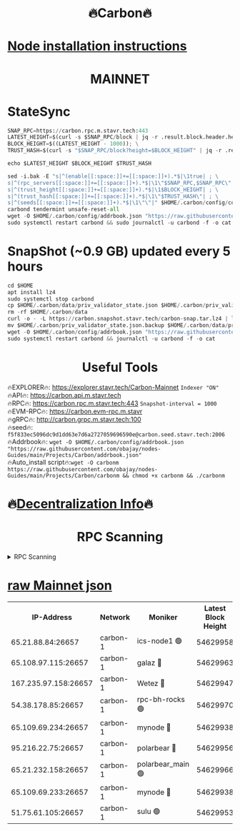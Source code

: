 <h1 align="center"> 🔥Carbon🔥</h1>

[Node installation instructions](https://github.com/obajay/nodes-Guides/tree/main/Projects/Carbon)
=
<h1 align="center"> MAINNET</h1>

# StateSync
```python
SNAP_RPC=https://carbon.rpc.m.stavr.tech:443
LATEST_HEIGHT=$(curl -s $SNAP_RPC/block | jq -r .result.block.header.height); \
BLOCK_HEIGHT=$((LATEST_HEIGHT - 1000)); \
TRUST_HASH=$(curl -s "$SNAP_RPC/block?height=$BLOCK_HEIGHT" | jq -r .result.block_id.hash)

echo $LATEST_HEIGHT $BLOCK_HEIGHT $TRUST_HASH

sed -i.bak -E "s|^(enable[[:space:]]+=[[:space:]]+).*$|\1true| ; \
s|^(rpc_servers[[:space:]]+=[[:space:]]+).*$|\1\"$SNAP_RPC,$SNAP_RPC\"| ; \
s|^(trust_height[[:space:]]+=[[:space:]]+).*$|\1$BLOCK_HEIGHT| ; \
s|^(trust_hash[[:space:]]+=[[:space:]]+).*$|\1\"$TRUST_HASH\"| ; \
s|^(seeds[[:space:]]+=[[:space:]]+).*$|\1\"\"|" $HOME/.carbon/config/config.toml
carbond tendermint unsafe-reset-all
wget -O $HOME/.carbon/config/addrbook.json "https://raw.githubusercontent.com/obajay/nodes-Guides/main/Projects/Carbon/addrbook.json"
sudo systemctl restart carbond && sudo journalctl -u carbond -f -o cat
```
# SnapShot (~0.9 GB) updated every 5 hours
```python
cd $HOME
apt install lz4
sudo systemctl stop carbond
cp $HOME/.carbon/data/priv_validator_state.json $HOME/.carbon/priv_validator_state.json.backup
rm -rf $HOME/.carbon/data
curl -o - -L https://carbon.snapshot.stavr.tech/carbon-snap.tar.lz4 | lz4 -c -d - | tar -x -C $HOME/.carbon --strip-components 2
mv $HOME/.carbon/priv_validator_state.json.backup $HOME/.carbon/data/priv_validator_state.json
wget -O $HOME/.carbon/config/addrbook.json "https://raw.githubusercontent.com/obajay/nodes-Guides/main/Projects/Carbon/addrbook.json"
sudo systemctl restart carbond && journalctl -u carbond -f -o cat
```

 <h1 align="center"> Useful Tools</h1>

🔥EXPLORER🔥:     https://explorer.stavr.tech/Carbon-Mainnet        `Indexer "ON"` \
🔥API🔥:          https://carbon.api.m.stavr.tech \
🔥RPC🔥:          https://carbon.rpc.m.stavr.tech:443              `Snapshot-interval = 1000` \
🔥EVM-RPC🔥:      https://carbon.evm-rpc.m.stavr \
🔥gRPC🔥:         http://carbon.grpc.m.stavr.tech:100 \
🔥seed🔥:      `f5f833ec5096dc9d1dd63e7d6a2727059696590e@carbon.seed.stavr.tech:2006` \
🔥Addrbook🔥:  `wget -O $HOME/.carbon/config/addrbook.json "https://raw.githubusercontent.com/obajay/nodes-Guides/main/Projects/Carbon/addrbook.json"` \
🔥Auto_install script🔥:`wget -O carbonm https://raw.githubusercontent.com/obajay/nodes-Guides/main/Projects/Carbon/carbonm && chmod +x carbonm && ./carbonm`

🔥[Decentralization Info](https://github.com/obajay/StateSync-snapshots/tree/main/Projects/Carbon/Decentralization)🔥
=
<h1 align="center"> RPC Scanning</h1>

<details>
<summary>RPC Scanning</summary>

<h2 align="center"> We scan nodes in real time every 4 hours. And we provide the final result of RPC endpoints.
We cannot influence the operation of these nodes in any way. </h2>


```python
If Voting Power is higher than 0 --> then the Node is a validator of the network and may be subject to attack and be a potential threat to the chain.
```
```python
We marked such validators with a red symbol
```

</details>

[raw Mainnet json](https://rpc-check.carbonm.stavr.tech/carbonm/rpc-carbonm-result.json)
=


<table><tr><th>IP-Address</th><th>Network</th><th>Moniker</th><th>Latest Block Height</th><th>Earliest Block Height</th><th>Catching Up</th><th>Tx Index</th><th>Voting Power</th><th>Scan Time</th></tr><tr><td>65.21.88.84:26657</td><td>carbon-1</td><td>ics-node1 🟢</td><td>54629958</td><td>21164241</td><td>False</td><td>off</td><td>0</td><td>2024-03-08T18:10:44.649275586UTC</td></tr><tr><td>65.108.97.115:26657</td><td>carbon-1</td><td>galaz 🔴</td><td>54629963</td><td>47374001</td><td>False</td><td>on</td><td>10574358127</td><td>2024-03-08T18:10:55.149224240UTC</td></tr><tr><td>167.235.97.158:26657</td><td>carbon-1</td><td>Wetez 🔴</td><td>54629947</td><td>48067570</td><td>False</td><td>on</td><td>1366153321</td><td>2024-03-08T18:10:24.846304916UTC</td></tr><tr><td>54.38.178.85:26657</td><td>carbon-1</td><td>rpc-bh-rocks 🟢</td><td>54629970</td><td>53130001</td><td>False</td><td>on</td><td>0</td><td>2024-03-08T18:11:09.933562878UTC</td></tr><tr><td>65.109.69.234:26657</td><td>carbon-1</td><td>mynode 🔴</td><td>54629938</td><td>53160001</td><td>False</td><td>off</td><td>13000086190</td><td>2024-03-08T18:10:07.492493101UTC</td></tr><tr><td>95.216.22.75:26657</td><td>carbon-1</td><td>polarbear 🔴</td><td>54629956</td><td>54283001</td><td>False</td><td>on</td><td>10278194892</td><td>2024-03-08T18:10:40.263491490UTC</td></tr><tr><td>65.21.232.158:26657</td><td>carbon-1</td><td>polarbear_main 🟢</td><td>54629966</td><td>54286001</td><td>False</td><td>off</td><td>0</td><td>2024-03-08T18:11:03.587773193UTC</td></tr><tr><td>65.109.69.233:26657</td><td>carbon-1</td><td>mynode 🔴</td><td>54629938</td><td>54380001</td><td>False</td><td>off</td><td>8304654768</td><td>2024-03-08T18:10:07.174659360UTC</td></tr><tr><td>51.75.61.105:26657</td><td>carbon-1</td><td>sulu 🟢</td><td>54629953</td><td>54542001</td><td>False</td><td>off</td><td>0</td><td>2024-03-08T18:10:35.873568265UTC</td></tr></table>
